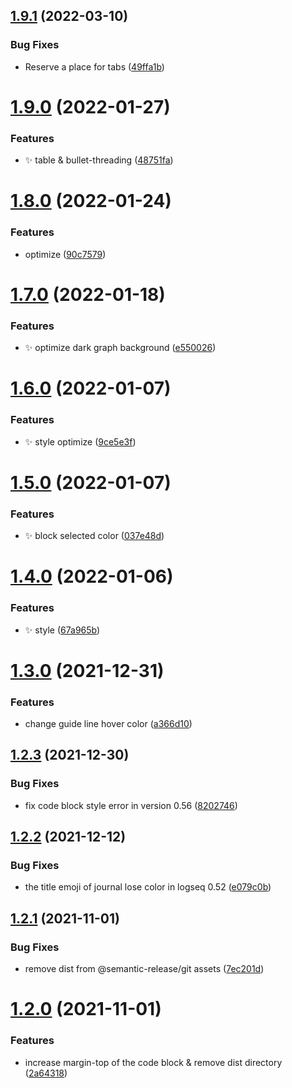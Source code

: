 ## [1.9.1](https://github.com/haydenull/logseq-woz-theme/compare/v1.9.0...v1.9.1) (2022-03-10)


### Bug Fixes

* Reserve a place for tabs ([49ffa1b](https://github.com/haydenull/logseq-woz-theme/commit/49ffa1b40df6779faaad6bbe5fc15241cbc9d7fa))

# [1.9.0](https://github.com/haydenull/logseq-woz-theme/compare/v1.8.0...v1.9.0) (2022-01-27)


### Features

* ✨ table & bullet-threading ([48751fa](https://github.com/haydenull/logseq-woz-theme/commit/48751fa8c9bd27483658e1fcd1f8c894781c452c))

# [1.8.0](https://github.com/haydenull/logseq-woz-theme/compare/v1.7.0...v1.8.0) (2022-01-24)


### Features

* optimize ([90c7579](https://github.com/haydenull/logseq-woz-theme/commit/90c75794ab408aae8e932ed996be524beffd7d6a))

# [1.7.0](https://github.com/haydenull/logseq-woz-theme/compare/v1.6.0...v1.7.0) (2022-01-18)


### Features

* ✨ optimize dark graph background ([e550026](https://github.com/haydenull/logseq-woz-theme/commit/e550026c96d6b431e0bd644f758db3f435abed0d))

# [1.6.0](https://github.com/haydenull/logseq-woz-theme/compare/v1.5.0...v1.6.0) (2022-01-07)


### Features

* ✨ style optimize ([9ce5e3f](https://github.com/haydenull/logseq-woz-theme/commit/9ce5e3fb56a6356107362c04e451b280bbcb1edb))

# [1.5.0](https://github.com/haydenull/logseq-woz-theme/compare/v1.4.0...v1.5.0) (2022-01-07)


### Features

* ✨ block selected color ([037e48d](https://github.com/haydenull/logseq-woz-theme/commit/037e48d1694fc72f75ee2886d085076a42847a50))

# [1.4.0](https://github.com/haydenull/logseq-woz-theme/compare/v1.3.0...v1.4.0) (2022-01-06)


### Features

* ✨ style ([67a965b](https://github.com/haydenull/logseq-woz-theme/commit/67a965b17f31b911ee7b9b641b9b07267b7a00b1))

# [1.3.0](https://github.com/haydenull/logseq-woz-theme/compare/v1.2.3...v1.3.0) (2021-12-31)


### Features

* change guide line hover color ([a366d10](https://github.com/haydenull/logseq-woz-theme/commit/a366d10c911d5718119ee1fb7e622197d0ad4e99))

## [1.2.3](https://github.com/haydenull/logseq-woz-theme/compare/v1.2.2...v1.2.3) (2021-12-30)


### Bug Fixes

* fix code block style error in version 0.56 ([8202746](https://github.com/haydenull/logseq-woz-theme/commit/8202746c197234d02a60f810513cf6d242f970cf))

## [1.2.2](https://github.com/haydenull/logseq-woz-theme/compare/v1.2.1...v1.2.2) (2021-12-12)


### Bug Fixes

* the title emoji of journal lose color in logseq 0.52 ([e079c0b](https://github.com/haydenull/logseq-woz-theme/commit/e079c0b78b53678243a8a37b33e610558311cf3f))

## [1.2.1](https://github.com/haydenull/logseq-woz-theme/compare/v1.2.0...v1.2.1) (2021-11-01)


### Bug Fixes

* remove dist from @semantic-release/git assets ([7ec201d](https://github.com/haydenull/logseq-woz-theme/commit/7ec201dae92546d9d6df9e51110e2b0a22113642))

# [1.2.0](https://github.com/haydenull/logseq-woz-theme/compare/v1.1.1...v1.2.0) (2021-11-01)


### Features

* increase margin-top of the code block & remove dist directory ([2a64318](https://github.com/haydenull/logseq-woz-theme/commit/2a643188640687c8a6d215eeb0755b0f2c9b5719))

